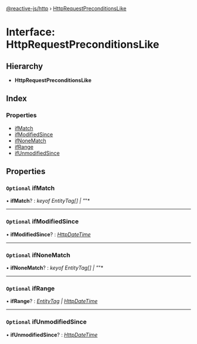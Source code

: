 [@reactive-js/http](../README.md) › [HttpRequestPreconditionsLike](httprequestpreconditionslike.md)

# Interface: HttpRequestPreconditionsLike

## Hierarchy

* **HttpRequestPreconditionsLike**

## Index

### Properties

* [ifMatch](httprequestpreconditionslike.md#optional-ifmatch)
* [ifModifiedSince](httprequestpreconditionslike.md#optional-ifmodifiedsince)
* [ifNoneMatch](httprequestpreconditionslike.md#optional-ifnonematch)
* [ifRange](httprequestpreconditionslike.md#optional-ifrange)
* [ifUnmodifiedSince](httprequestpreconditionslike.md#optional-ifunmodifiedsince)

## Properties

### `Optional` ifMatch

• **ifMatch**? : *keyof EntityTag[] | "*"*

___

### `Optional` ifModifiedSince

• **ifModifiedSince**? : *[HttpDateTime](../README.md#httpdatetime)*

___

### `Optional` ifNoneMatch

• **ifNoneMatch**? : *keyof EntityTag[] | "*"*

___

### `Optional` ifRange

• **ifRange**? : *[EntityTag](entitytag.md) | [HttpDateTime](../README.md#httpdatetime)*

___

### `Optional` ifUnmodifiedSince

• **ifUnmodifiedSince**? : *[HttpDateTime](../README.md#httpdatetime)*
